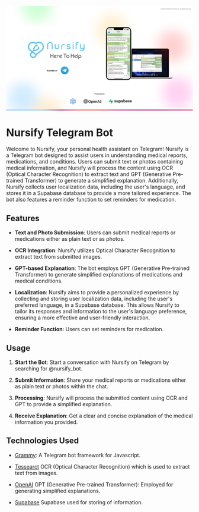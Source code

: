![Marketing](https://raw.githubusercontent.com/keiloktql/nursify/main/marketing/marketing-github.png)

# Nursify Telegram Bot

Welcome to Nursify, your personal health assistant on Telegram! Nursify is a Telegram bot designed to assist users in understanding medical reports, medications, and conditions. Users can submit text or photos containing medical information, and Nursify will process the content using OCR (Optical Character Recognition) to extract text and GPT (Generative Pre-trained Transformer) to generate a simplified explanation. Additionally, Nursify collects user localization data, including the user's language, and stores it in a Supabase database to provide a more tailored experience. The bot also features a reminder function to set reminders for medication.

## Features

-   **Text and Photo Submission**: Users can submit medical reports or medications either as plain text or as photos.

-   **OCR Integration**: Nursify utilizes Optical Character Recognition to extract text from submitted images.

-   **GPT-based Explanation**: The bot employs GPT (Generative Pre-trained Transformer) to generate simplified explanations of medications and medical conditions.

-   **Localization**: Nursify aims to provide a personalized experience by collecting and storing user localization data, including the user's preferred language, in a Supabase database. This allows Nursify to tailor its responses and information to the user's language preference, ensuring a more effective and user-friendly interaction.

-   **Reminder Function**: Users can set reminders for medication.

## Usage

1. **Start the Bot**: Start a conversation with Nursify on Telegram by searching for @nursify_bot.

2. **Submit Information**: Share your medical reports or medications either as plain text or photos within the chat.

3. **Processing**: Nursify will process the submitted content using OCR and GPT to provide a simplified explanation.

4. **Receive Explanation**: Get a clear and concise explanation of the medical information you provided.

## Technologies Used

-   [Grammy](https://github.com/grammyjs/grammy): A Telegram bot framework for Javascript.

-   [Tessearct](https://github.com/tesseract-ocr/tesseract) OCR (Optical Character Recognition) which is used to extract text from images.

-   [OpenAI](https://openai.com/) GPT (Generative Pre-trained Transformer): Employed for generating simplified explanations.

-   [Supabase](https://supabase.com/) Supabase used for storing of information.
